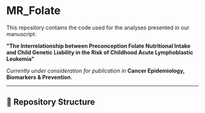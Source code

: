 # MR_Folate

This repository contains the code used for the analyses presented in our manuscript:

**"The Interrelationship between Preconception Folate Nutritional Intake and Child Genetic Liability in the Risk of Childhood Acute Lymphoblastic Leukemia"**

*Currently under consideration for publication in* **Cancer Epidemiology, Biomarkers & Prevention**.

---

## 📁 Repository Structure
